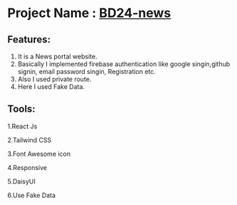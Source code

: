 # Project Name : [BD24-news](https://bd24-news.web.app/)

## Features: 
1. It is a News portal website.
2. Basically I implemented firebase authentication like google singin,github signin, email password singin, Registration etc.
3. Also I used private route.
4. Here I used Fake Data.


## Tools: 
1.React Js

2.Tailwind CSS

3.Font Awesome icon

4.Responsive

5.DaisyUI

6.Use Fake Data


